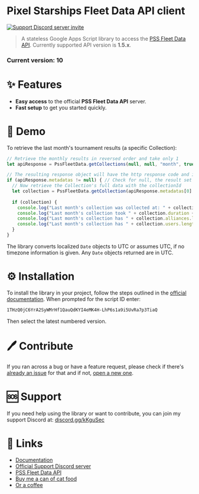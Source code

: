 # Pixel Starships Fleet Data API client

<a href="https://discord.gg/kKguSec" target="_blank"><img src="https://discord.com/api/guilds/565819215731228672/embed.png" alt="Support Discord server invite"></a>

> A stateless Google Apps Script library to access the [PSS Fleet Data API](https://github.com/Zukunftsmusik/pss-fleet-data-api). Currently supported API version is **1.5.x**.

### Current version: 10

# ✨ Features

- **Easy access** to the official **PSS Fleet Data API** server.
- **Fast setup** to get you started quickly.

# 🚀 Demo
To retrieve the last month's tournament results (a specific Collection):
```javascript
// Retrieve the monthly results in reversed order and take only 1
let apiResponse = PssFleetData.getCollections(null, null, "month", true, 0, 1);

// The resulting response object will have the http response code and if the request was successful, also the parsed response body
if (apiResponse.metadatas != null) { // Check for null, the result set may just be empty
  // Now retrieve the Collection's full data with the collectionId
  let collection = PssFleetData.getCollection(apiResponse.metadatas[0].collectionId).collection;
  
  if (collection) {
    console.log("Last month's collection was collected at: " + collection.timestamp);
    console.log("Last month's collection took " + collection.duration + " seconds");
    console.log("Last month's collection has " + collection.alliances.length + " alliances");
    console.log("Last month's collection has " + collection.users.length + " users");
  }
}
```
The library converts localized `Date` objects to UTC or assumes UTC, if no timezone information is given. Any `Date` objects returned are in UTC.

# ⚙️ Installation
To install the library in your project, follow the steps outlined in the [official documentation](https://developers.google.com/apps-script/guides/libraries#add_a_library_to_your_script_project). When prompted for the script ID enter:
```sh
1THzQ0jC6YrA2SyWMrHf1QauQdKYI4eMK4H-LhP6s1a9i5UvRa7p3TiaQ
```
Then select the latest numbered version.

# 🖊️ Contribute
If you ran across a bug or have a feature request, please check if there's [already an issue](https://github.com/PSS-Tools-Development/pss-fleet-data-client-appsscript/issues) for that and if not, [open a new one](https://github.com/PSS-Tools-Development/pss-fleet-data-client-appsscript/issues/new).

# 🆘 Support
If you need help using the library or want to contribute, you can join my support Discord at: [discord.gg/kKguSec](https://discord.gg/kKguSec)

# 🔗 Links
- [Documentation](https://pss-tools-development.github.io/pss-fleet-data-client-appsscript/)
- [Official Support Discord server](https://discord.gg/kKguSec)
- [PSS Fleet Data API](https://fleetdata.dolores2.xyz)
- [Buy me a can of cat food](https://buymeacoffee.com/the_worst_pss)
- [Or a coffee](https://ko-fi.com/theworstpss)
